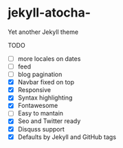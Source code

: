 # jekyll-atocha-
Yet another Jekyll theme 


TODO

- [ ] more locales on dates
- [ ] feed
- [ ] blog pagination
- [x] Navbar fixed on top
- [x] Responsive
- [x] Syntax highlighting 
- [x] Fontawesome
- [ ] Easy to mantain
- [x] Seo and Twitter ready
- [x] Disquss support
- [x] Defaults by Jekyll and GitHub tags
